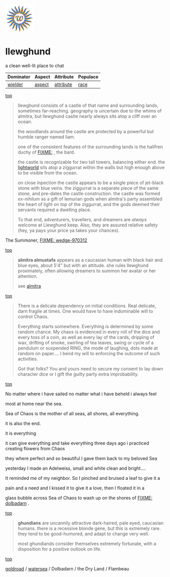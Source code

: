![wsun](assets/wsun.gif)

# llewghund

a clean well-lit place to chat

|  Dominator           |  Aspect            |  Attribute               |  Populace      | 
| -------------------- | ------------------ | ------------------------ | -------------- | 
|  [wielder](wielder)  |  [aspect](aspect)  |  [attribute](attribute)  |  [race](race)  | 

 [top](#top) 
>
>  llewghund consists of a castle of that name and surrounding lands, sometimes far-reaching. geography is uncertain due to the whims of almitra, but llewghund castle nearly always sits atop a cliff over an ocean.
>
>  the woodlands around the castle are protected by a powerful but humble ranger named liam.
>
>  one of the consistent features of the surrounding lands is the halifren duchy of  [FIXME:](.md) , the bard.
>
>  the castle is recognizable for two tall towers, balancing either end. the  [lightworld](lightworld.md)  sits atop a ziggurrat within the walls but high enough above to be visible from the ocean. 
>
>  on close inpection the castle appears to be a single piece of jet-black stone with blue veins. the ziggurrat is a separate piece of the same stone, and pre-dates the castle construction. the castle was formed *ex-nihilum* as a gift of lemurian gods when almitra's party assembled the heart of light on top of the ziggurrat, and the gods deemed their servants required a dwelling place.
>
>  To that end, adventurers, travellers, and dreamers are _always_ welcome at Llewghund keep. Also, they are assured relative safety (hey, ya pays your price ya takes your chances).

The Summoner,  [FIXME: wedge-970312](wedge-970312.md) 

 [top](#top) 
>
>  **almitra almustafa** appears as a caucasian human with black hair and blue eyes, about 5'4" but with an attitude. she rules llewghund proximately, often allowing dreamers to summon her avatar or her attention.
>
>  see  [almitra](almitra.md) 

 [top](#top) 
>
>   There is a delicate dependency on initial conditions. Real delicate, darn fragile at times. One would have to have indominable will to control Chaos. 
>
>  Everything starts somewhere. Everything is determined by some random chance. My chaos is evidenced in every roll of the dice and every toss of a coin, as well as every lay of the cards, dripping of wax, drifting of smoke, swirling of tea leaves, swing or cycle of a pendulum or suspended RING, the mode of laughing, dots made at random on paper.... I bend my will to enforcing the outcome of such activities. 
>
>  Got that folks? You and yours need to secure my consent to lay down character dice or I gift the guilty party extra improbability.

 [top](#top) 

 No matter where i have sailed no matter what i have beheld i always feel

 most at home near the sea.

 Sea of Chaos is the mother of all seas, all shores, all everything.

 it is also the end. 

 it is everything

 it can give everything and take everything 
 three days ago i practiced creating flowers from Chaos

 they where perfect and so beautiful I gave them back to my beloved Sea 

 yesterday I made an Adelweiss, small and white clean and bright....

 It reminded me of my neighbor. So I pinched and bruised a leaf to give it a 

 pain and a need and I kissed it to give it a love, then I floated it in a

 glass bubble across Sea of Chaos to wash up on the shores of  [FIXME: dolbadarn](assets/dolbadarn.htmlh) . 

 [top](#top) 
>
>  **ghundians** are uncannily attractive dark-haired, pale eyed, caucasian humans. there is a recessive blonde gene, but this is extremely rare. they tend to be good-humored, and adapt to change very well. 
>
>  most ghundiands consider themselves extremely fortunate, with a disposition for a positive outlook on life.

 [top](#top) 

 [goldroad](goldroad.md)  /  [watersea](watersea.md)  / Dolbadarn / the Dry Land / Flambeau 

 